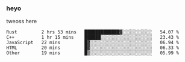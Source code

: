 ### heyo
tweoss here

<!--START_SECTION:waka-->

```text
Rust         2 hrs 53 mins   █████████████▓░░░░░░░░░░░   54.07 %
C++          1 hr 15 mins    ██████░░░░░░░░░░░░░░░░░░░   23.43 %
JavaScript   22 mins         █▓░░░░░░░░░░░░░░░░░░░░░░░   06.94 %
HTML         20 mins         █▓░░░░░░░░░░░░░░░░░░░░░░░   06.33 %
Other        19 mins         █▒░░░░░░░░░░░░░░░░░░░░░░░   05.99 %
```

<!--END_SECTION:waka-->

<!--
**Tweoss/tweoss** is a ✨ _special_ ✨ repository because its `README.md` (this file) appears on your GitHub profile.

Here are some ideas to get you started:

- 🔭 I’m currently working on ...
- 🌱 I’m currently learning ...
- 👯 I’m looking to collaborate on ...
- 🤔 I’m looking for help with ...
- 💬 Ask me about ...
- 📫 How to reach me: ...
- 😄 Pronouns: ...
- ⚡ Fun fact: ...
-->
